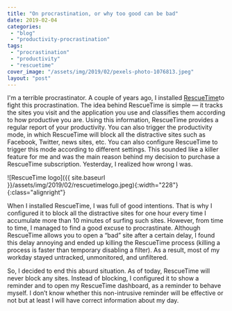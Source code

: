 ```yaml
---
title: "On procrastination, or why too good can be bad"
date: 2019-02-04
categories: 
 - "blog"
 - "productivity-procrastination"
tags: 
 - "procrastination"
 - "productivity"
 - "rescuetime"
cover_image: "/assets/img/2019/02/pexels-photo-1076813.jpeg"
layout: "post"
---
```


I'm a terrible procrastinator. A couple of years ago, I installed [RescueTime](https://www.rescuetime.com/dashboard)to fight this procrastination. The idea behind RescueTime is simple — it tracks the sites you visit and the application you use and classifies them according to how productive you are. Using this information, RescueTime provides a regular report of your productivity. You can also trigger the productivity mode, in which RescueTime will block all the distractive sites such as Facebook, Twitter, news sites, etc. You can also configure RescueTime to trigger this mode according to different settings. This sounded like a killer feature for me and was the main reason behind my decision to purchase a RescueTime subscription. Yesterday, I realized how wrong I was.

![RescueTime logo]({{ site.baseurl }}/assets/img/2019/02/rescuetimelogo.jpeg){:width="228"}{:class="alignright"}

When I installed RescueTime, I was full of good intentions. That is why I configured it to block all the distractive sites for one hour every time I accumulate more than 10 minutes of surfing such sites. However, from time to time, I managed to find a good excuse to procrastinate. Although RescueTime allows you to open a “bad” site after a certain delay, I found this delay annoying and ended up killing the RescueTime process (killing a process is faster than temporary disabling a filter). As a result, most of my workday stayed untracked, unmonitored, and unfiltered.

So, I decided to end this absurd situation. As of today, RescueTime will never block any sites. Instead of blocking, I configured it to show a reminder and to open my RescueTime dashboard, as a reminder to behave myself. I don’t know whether this non-intrusive reminder will be effective or not but at least I will have correct information about my day.
